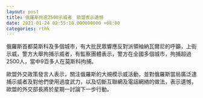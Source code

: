 ```yaml
---
layout: post
title: 俄羅斯拘逾2500示威者　歐盟表示遺憾
date: 2021-01-24 02:55:18.000000000 +08:00
categories: rthk
---
```


俄羅斯首都莫斯科及多個城市，有大批民眾響應反對派領袖納瓦爾尼的呼籲，上街示威，警方大舉拘捕示威者，有監察團體表示，警方在全國多個城市，拘捕超過2500人，當中9百多人在莫斯科拘捕。

歐盟外交政策發言人表示，關注俄羅斯的大規模示威活動，並對俄羅斯當局廣泛逮捕示威者及對他們使用過度武力，以及切斷互聯網及電話網絡的做法，表示遺憾，歐盟的外交部長將於星期一討論下一步行動。
